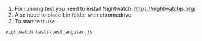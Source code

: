1) For running test you need to install Nightwatch: https://nightwatchjs.org/
2) Also need to place bin folder with chromedrive 
3) To start test use:

`nightwatch tests\test_angular.js`
